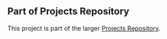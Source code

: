 ## Part of Projects Repository
This project is part of the larger [Projects Repository](https://github.com/username/projects).
